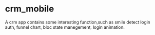 # crm_mobile
A crm app contains some interesting function,such as smile detect login auth, funnel chart, bloc state manegement, login animation.
